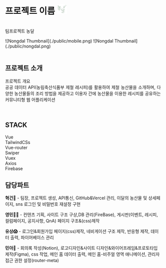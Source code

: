 

# 프로젝트 이름   ![Nongdal Thumbnail](./public/favicon.png)  

<p>
  <br>
  팀프로젝트 농달
  <div style="display:flex;">
  ![Nongdal Thumbnail](./public/mobile.png)  
  ![Nongdal Thumbnail](./public/nongdal.png)  
  </div>
  <br>
  
</p>


## 프로젝트 소개

<p align="justify">
프로젝트 개요
<br>
공공 데이터 API(농림축산식품부 제철 레시피)를 활용하여 제철 농산물을 소개하며,
다양한 농산물들의 조리 방법을 제공하고
이용자 간에 농산물을 이용한 레시피를 공유하는
커뮤니티형 웹 어플리케이션
</p>

<br>

## STACK

Vue
<br>
TailwindCSs
<br>
Vue-router
<br>
Swiper
<br>
Vuex
<br>
Axios
<br>
Firebase

## 담당파트
**혁건👑** - 팀장, 프로젝트 생성, API통신, GitHub&Vercel 관리, 이달의 농산물 및 상세페이지, sns 로그인 및 비밀번호 재설정 구현

**영민👨‍💻** - 컨텐츠 기획, 사이트 구조 구상,DB 관리(FireBase), 게시판(이벤트, 레시피, 컬럼페이지, 공지사항, QnA) 페이지 구조&(css)제작

**유상😱** - 로그인&회원가입 페이지(css)제작, 네비게이션 구조 제작, 반응형 제작, 데이터 출력, 파이어베이스 관리 

**민아🎨** - 회의록 작성(Notion), 로고디자인&사이트 디자인&와이어프레임&프로토타입 제작(Figma), css 작업, 메인 홈 데이터 출력, 메인 홈-비주얼 영역 애니메이션, 관리자 접근 권한 설정(router-meta)




<br>


<p align="justify">

</p>

<br>

